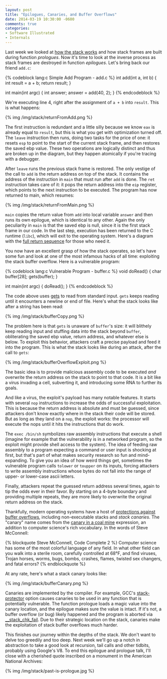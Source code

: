 ```yaml
---
layout: post
title: "Epilogues, Canaries, and Buffer Overflows"
date: 2014-03-19 10:30:00 -0600
comments: true
categories: 
- Software Illustrated
- Internals
---
```


Last week we looked at [how the stack works][stack] and how stack frames are
built during function _prologues_. Now it's time to look at the inverse process
as stack frames are destroyed in function _epilogues_.  Let's bring back our
friend `add.c`:

{% codeblock lang:c Simple Add Program - add.c %}
int add(int a, int b)
{
	int result = a + b;
	return result;
}

int main(int argc)
{
	int answer;
	answer = add(40, 2);
}
{% endcodeblock %}

We're executing line 4, right after the assignment of `a + b` into `result`. This is
what happens:

{% img /img/stack/returnFromAdd.png %}

The first instruction is redundant and a little silly because we know `eax` is
already equal to `result`, but this is what you get with optimization turned
off. The `leave` instruction then runs, doing two tasks for the price of one: it
resets `esp` to point to the start of the current stack frame, and then restores
the saved ebp value. These two operations are logically distinct and thus are
broken up in the diagram, but they happen atomically if you're tracing with
a debugger.

After `leave` runs the previous stack frame is restored. The only vestige of the
call to `add` is the return address on top of the stack. It contains the address
of the instruction in `main` that must run after `add` is done. The `ret`
instruction takes care of it: it pops the return address into the `eip`
register, which points to the next instruction to be executed.  The program has
now returned to main, which resumes:

{% img /img/stack/returnFromMain.png %}

`main` copies the return value from `add` into local variable `answer` and then
runs its own epilogue, which is identical to any other. Again the only
peculiarity in `main` is that the saved ebp is null, since it is the first stack
frame in our code. In the last step, execution has been returned to the
C runtime (`libc`), which will exit to the operating system. Here's a diagram
with the [full return sequence](/img/stack/fullReturnSequence.png) for those
who need it.

You now have an excellent grasp of how the stack operates, so let's have some
fun and look at one of the most infamous hacks of all time: exploiting the stack
buffer overflow. Here is a vulnerable program:

{% codeblock lang:c Vulnerable Program - buffer.c %}
void doRead()
{
        char buffer[28];
        gets(buffer);
}

int main(int argc)
{
        doRead();
}
{% endcodeblock %}

The code above uses [gets](http://linux.die.net/man/3/gets) to read from
standard input. `gets` keeps reading until it encounters a newline or end of
file. Here's what the stack looks like after a string has been read:

{% img /img/stack/bufferCopy.png %}

The problem here is that `gets` is unaware of `buffer`'s size: it will blithely
keep reading input and stuffing data into the stack beyond `buffer`,
obliterating the saved ebp value, return address, and whatever else is below.
To exploit this behavior, attackers craft a precise payload and feed it into the
program. This is what the stack looks like during an attack, after the call to
`gets`:

{% img /img/stack/bufferOverflowExploit.png %}

The basic idea is to provide malicious assembly code to be executed _and_
overwrite the return address on the stack to point to that code. It is a bit
like a virus invading a cell, subverting it, and introducing some RNA to further
its goals.

And like a virus, the exploit's payload has many notable features.  It starts
with several `nop` instructions to increase the odds of successful exploitation.
This is because the return address is absolute and must be guessed, since
attackers don't know exactly where in the stack their code will be stored. But
as long as they land on a `nop`, the exploit works: the processor will execute
the nops until it hits the instructions that do work.

The `exec /bin/sh` symbolizes raw assembly instructions that execute a shell
(imagine for example that the vulnerability is in a networked program, so the
exploit might provide shell access to the system). The idea of feeding raw
assembly to a program expecting a command or user input is shocking at first,
but that's part of what makes security research so fun and mind-expanding.  To
give you an idea of how weird things get, sometimes the vulnerable program calls
`tolower` or `toupper` on its inputs, forcing attackers to write assembly
instructions whose bytes do not fall into the range of upper- or lower-case
ascii letters.

Finally, attackers repeat the guessed return address several times, again to
tip the odds ever in their favor. By starting on a 4-byte boundary and providing
multiple repeats, they are more likely to overwrite the original return address
on the stack.

Thankfully, modern operating systems have a host of
[protections against buffer overflows](http://paulmakowski.wordpress.com/2011/01/25/smashing-the-stack-in-2011/), including non-executable stacks and _stack canaries_. The "canary" name comes from the [canary in a coal mine](http://en.wiktionary.org/wiki/canary_in_a_coal_mine) expression, an addition to computer science's rich vocabulary. In the words of Steve McConnell:

{% blockquote Steve McConnell, Code Complete 2 %}
Computer science has some of the most colorful language of any field. In what other field can you walk into a sterile room, carefully controlled at 68°F, and find viruses, Trojan horses, worms, bugs, bombs, crashes, flames, twisted sex changers, and fatal errors?
{% endblockquote %}

At any rate, here's what a stack canary looks like:

{% img /img/stack/bufferCanary.png %}

Canaries are implemented by the compiler. For example, GCC's
[stack-protector](http://gcc.gnu.org/onlinedocs/gcc-4.2.3/gcc/Optimize-Options.html)
option causes canaries to be used in any function that is potentially
vulnerable. The function prologue loads a magic value into the canary location,
and the epilogue makes sure the value is intact. If it's not, a buffer overflow
(or bug) likely happened and the program is aborted via
[__stack_chk_fail](http://refspecs.linux-foundation.org/LSB_4.0.0/LSB-Core-generic/LSB-Core-generic/libc---stack-chk-fail-1.html).
Due to their strategic location on the stack, canaries make the exploitation of
stack buffer overflows much harder.

This finishes our journey within the depths of the stack. We don't want to delve
too greedily and too deep. Next week we'll go up a notch in abstraction to take
a good look at recursion, tail calls and other tidbits, probably using Google's
V8. To end this epilogue and prologue talk, I'll close with a cherished quote
inscribed on a monument in the American National Archives:

{% img /img/stack/past-is-prologue.jpg %}

[stack]: /post/journey-to-the-stack "Journey to the Stack"
